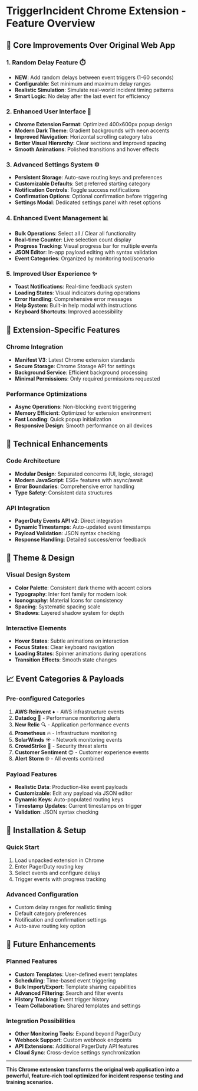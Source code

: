 # TriggerIncident Chrome Extension - Feature Overview

## 🎯 Core Improvements Over Original Web App

### 1. **Random Delay Feature** ⏱️
- **NEW**: Add random delays between event triggers (1-60 seconds)
- **Configurable**: Set minimum and maximum delay ranges
- **Realistic Simulation**: Simulate real-world incident timing patterns
- **Smart Logic**: No delay after the last event for efficiency

### 2. **Enhanced User Interface** 🎨
- **Chrome Extension Format**: Optimized 400x600px popup design
- **Modern Dark Theme**: Gradient backgrounds with neon accents
- **Improved Navigation**: Horizontal scrolling category tabs
- **Better Visual Hierarchy**: Clear sections and improved spacing
- **Smooth Animations**: Polished transitions and hover effects

### 3. **Advanced Settings System** ⚙️
- **Persistent Storage**: Auto-save routing keys and preferences
- **Customizable Defaults**: Set preferred starting category
- **Notification Controls**: Toggle success notifications
- **Confirmation Options**: Optional confirmation before triggering
- **Settings Modal**: Dedicated settings panel with reset options

### 4. **Enhanced Event Management** 📊
- **Bulk Operations**: Select all / Clear all functionality
- **Real-time Counter**: Live selection count display
- **Progress Tracking**: Visual progress bar for multiple events
- **JSON Editor**: In-app payload editing with syntax validation
- **Event Categories**: Organized by monitoring tool/scenario

### 5. **Improved User Experience** ✨
- **Toast Notifications**: Real-time feedback system
- **Loading States**: Visual indicators during operations
- **Error Handling**: Comprehensive error messages
- **Help System**: Built-in help modal with instructions
- **Keyboard Shortcuts**: Improved accessibility

## 📱 Extension-Specific Features

### Chrome Integration
- **Manifest V3**: Latest Chrome extension standards
- **Secure Storage**: Chrome Storage API for settings
- **Background Service**: Efficient background processing
- **Minimal Permissions**: Only required permissions requested

### Performance Optimizations
- **Async Operations**: Non-blocking event triggering
- **Memory Efficient**: Optimized for extension environment
- **Fast Loading**: Quick popup initialization
- **Responsive Design**: Smooth performance on all devices

## 🔧 Technical Enhancements

### Code Architecture
- **Modular Design**: Separated concerns (UI, logic, storage)
- **Modern JavaScript**: ES6+ features with async/await
- **Error Boundaries**: Comprehensive error handling
- **Type Safety**: Consistent data structures

### API Integration
- **PagerDuty Events API v2**: Direct integration
- **Dynamic Timestamps**: Auto-updated event timestamps
- **Payload Validation**: JSON syntax checking
- **Response Handling**: Detailed success/error feedback

## 🎨 Theme & Design

### Visual Design System
- **Color Palette**: Consistent dark theme with accent colors
- **Typography**: Inter font family for modern look
- **Iconography**: Material Icons for consistency
- **Spacing**: Systematic spacing scale
- **Shadows**: Layered shadow system for depth

### Interactive Elements
- **Hover States**: Subtle animations on interaction
- **Focus States**: Clear keyboard navigation
- **Loading States**: Spinner animations during operations
- **Transition Effects**: Smooth state changes

## 📈 Event Categories & Payloads

### Pre-configured Categories
1. **AWS:Reinvent** ♦️ - AWS infrastructure events
2. **Datadog** 🐶 - Performance monitoring alerts
3. **New Relic** 🔍 - Application performance events
4. **Prometheus** 🔥 - Infrastructure monitoring
5. **SolarWinds** ☀️ - Network monitoring events
6. **CrowdStrike** 🦅 - Security threat alerts
7. **Customer Sentiment** 😊 - Customer experience events
8. **Alert Storm** 🌐 - All events combined

### Payload Features
- **Realistic Data**: Production-like event payloads
- **Customizable**: Edit any payload via JSON editor
- **Dynamic Keys**: Auto-populated routing keys
- **Timestamp Updates**: Current timestamps on trigger
- **Validation**: JSON syntax checking

## 🚀 Installation & Setup

### Quick Start
1. Load unpacked extension in Chrome
2. Enter PagerDuty routing key
3. Select events and configure delays
4. Trigger events with progress tracking

### Advanced Configuration
- Custom delay ranges for realistic timing
- Default category preferences
- Notification and confirmation settings
- Auto-save routing key option

## 🔮 Future Enhancements

### Planned Features
- **Custom Templates**: User-defined event templates
- **Scheduling**: Time-based event triggering
- **Bulk Import/Export**: Template sharing capabilities
- **Advanced Filtering**: Search and filter events
- **History Tracking**: Event trigger history
- **Team Collaboration**: Shared templates and settings

### Integration Possibilities
- **Other Monitoring Tools**: Expand beyond PagerDuty
- **Webhook Support**: Custom webhook endpoints
- **API Extensions**: Additional PagerDuty API features
- **Cloud Sync**: Cross-device settings synchronization

---

**This Chrome extension transforms the original web application into a powerful, feature-rich tool optimized for incident response testing and training scenarios.**